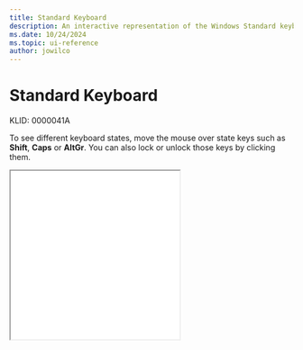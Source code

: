 ```yaml
---
title: Standard Keyboard
description: An interactive representation of the Windows Standard keyboard. To see different keyboard states, click or move the mouse over the state keys.
ms.date: 10/24/2024
ms.topic: ui-reference
author: jowilco
---
```


# Standard Keyboard

KLID: 0000041A

To see different keyboard states, move the mouse over state keys such as **Shift**, **Caps** or **AltGr**. You can also lock or unlock those keys by clicking them.

<iframe src="kbdcr_2.html" height="300"></iframe>
